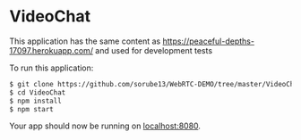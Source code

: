 # VideoChat

This application has the same content as https://peaceful-depths-17097.herokuapp.com/ and used for development tests

To run this application:

```sh
$ git clone https://github.com/sorube13/WebRTC-DEMO/tree/master/VideoChat # or clone your own fork
$ cd VideoChat
$ npm install
$ npm start
```

Your app should now be running on [localhost:8080](http://localhost:8080/).
